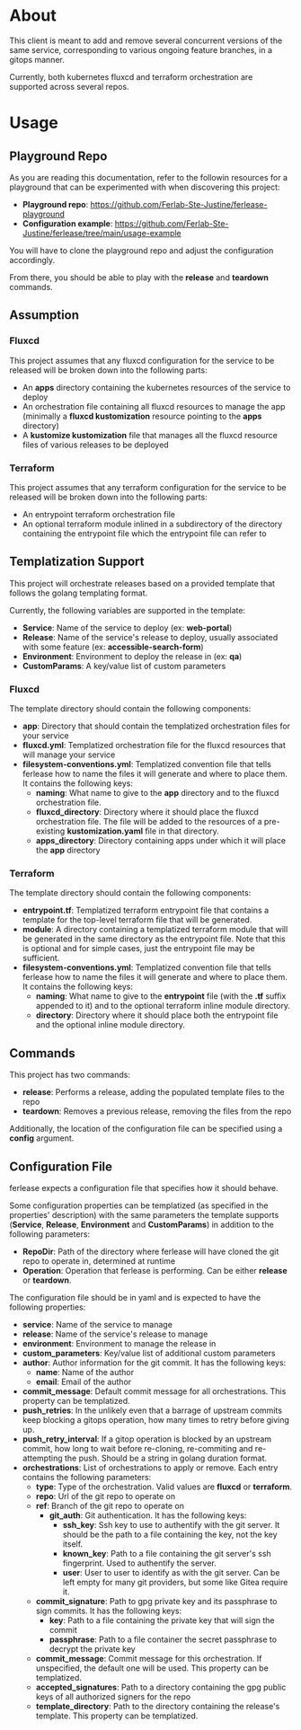 # About

This client is meant to add and remove several concurrent versions of the same service, corresponding to various ongoing feature branches, in a gitops manner.

Currently, both kubernetes fluxcd and terraform orchestration are supported across several repos.

# Usage

## Playground Repo

As you are reading this documentation, refer to the followin resources for a playground that can be experimented with when discovering this project:
- **Playground repo**: https://github.com/Ferlab-Ste-Justine/ferlease-playground
- **Configuration example**: https://github.com/Ferlab-Ste-Justine/ferlease/tree/main/usage-example

You will have to clone the playground repo and adjust the configuration accordingly.

From there, you should be able to play with the **release** and **teardown** commands.

## Assumption

### Fluxcd

This project assumes that any fluxcd configuration for the service to be released will be broken down into the following parts:
  - An **apps** directory containing the kubernetes resources of the service to deploy
  - An orchestration file containing all fluxcd resources to manage the app (minimally a **fluxcd kustomization** resource pointing to the **apps** directory)
  - A **kustomize kustomization** file that manages all the fluxcd resource files of various releases to be deployed

### Terraform

This project assumes that any terraform configuration for the service to be released will be broken down into the following parts:
  - An entrypoint terraform orchestration file
  - An optional terraform module inlined in a subdirectory of the directory containing the entrypoint file which the entrypoint file can refer to

## Templatization Support

This project will orchestrate releases based on a provided template that follows the golang templating format.

Currently, the following variables are supported in the template:
- **Service**: Name of the service to deploy (ex: **web-portal**)
- **Release**: Name of the service's release to deploy, usually associated with some feature (ex: **accessible-search-form**)
- **Environment**: Environment to deploy the release in (ex: **qa**)
- **CustomParams**: A key/value list of custom parameters 

### Fluxcd

The template directory should contain the following components:
- **app**: Directory that should contain the templatized orchestration files for your service
- **fluxcd.yml**: Templatized orchestration file for the fluxcd resources that will manage your service
- **filesystem-conventions.yml**: Templatized convention file that tells ferlease how to name the files it will generate and where to place them. It contains the following keys:
  - **naming**: What name to give to the **app** directory and to the fluxcd orchestration file.
  - **fluxcd_directory**: Directory where it should place the fluxcd orchestration file. The file will be added to the resources of a pre-existing **kustomization.yaml** file in that directory.
  - **apps_directory**: Directory containing apps under which it will place the **app** directory

### Terraform

The template directory should contain the following components:
  - **entrypoint.tf**: Templatized terraform entrypoint file that contains a template for the top-level terraform file that will be generated.
  - **module**: A directory containing a templatized terraform module that will be generated in the same directory as the entrypoint file. Note that this is optional and for simple cases, just the entrypoint file may be sufficient.
  - **filesystem-conventions.yml**: Templatized convention file that tells ferlease how to name the files it will generate and where to place them. It contains the following keys:
    - **naming**: What name to give to the **entrypoint** file (with the **.tf** suffix appended to it) and to the optional terraform inline module directory.
    - **directory**: Directory where it should place both the entrypoint file and the optional inline module directory.

## Commands

This project has two commands:
- **release**: Performs a release, adding the populated template files to the repo
- **teardown**: Removes a previous release, removing the files from the repo

Additionally, the location of the configuration file can be specified using a **config** argument.

## Configuration File

ferlease expects a configuration file that specifies how it should behave.

Some configuration properties can be templatized (as specified in the properties' description) with the same parameters the template supports (**Service**, **Release**, **Environment** and **CustomParams**) in addition to the following parameters:
- **RepoDir**: Path of the directory where ferlease will have cloned the git repo to operate in, determined at runtime
- **Operation**: Operation that ferlease is performing. Can be either **release** or **teardown**.

The configuration file should be in yaml and is expected to have the following properties:
- **service**: Name of the service to manage
- **release**: Name of the service's release to manage
- **environment**: Environment to manage the release in
- **custom_parameters**: Key/value list of additional custom parameters
- **author**: Author information for the git commit. It has the following keys:
  - **name**: Name of the author
  - **email**: Email of the author
- **commit_message**: Default commit message for all orchestrations. This property can be templatized.
- **push_retries**: In the unlikely even that a barrage of upstream commits keep blocking a gitops operation, how many times to retry before giving up.
- **push_retry_interval**: If a gitop operation is blocked by an upstream commit, how long to wait before re-cloning, re-commiting and re-attempting the push. Should be a string in golang duration format.
- **orchestrations**: List of orchestrations to apply or remove. Each entry contains the following parameters:
  - **type**: Type of the orchestration. Valid values are **fluxcd** or **terraform**.
  - **repo**: Url of the git repo to operate on
  - **ref**: Branch of the git repo to operate on
    - **git_auth**: Git authentication. It has the following keys:
      - **ssh_key**: Ssh key to use to authentify with the git server. It should be the path to a file containing the key, not the key itself.
      - **known_key**: Path to a file containing the git server's ssh fingerprint. Used to authentify the server.
      - **user**: User to user to identify as with the git server. Can be left empty for many git providers, but some like Gitea require it.
  - **commit_signature**: Path to gpg private key and its passphrase to sign commits. It has the following keys:
    - **key**: Path to a file containing the private key that will sign the commit
    - **passphrase**: Path to a file container the secret passphrase to decrypt the private key
  - **commit_message**: Commit message for this orchestration. If unspecified, the default one will be used. This property can be templatized. 
  - **accepted_signatures**: Path to a directory containing the gpg public keys of all authorized signers for the repo
  - **template_directory**: Path to the directory containing the release's template. This property can be templatized.







